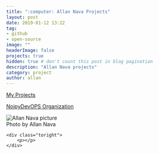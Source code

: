```yaml
---
title: ":computer: Allan Nava Projects"
layout: post
date: 2019-01-12 13:22
tag: 
- github
- open-source
image: ""
headerImage: false
projects: true
hidden: true # don't count this post in blog pagination
description: "Allan Nava projects"
category: project
author: allan
---
```


[My Projects](https://github.com/Allan-Nava?tab=repositories)

[NoipyDevOPS Organization](https://github.com/NoipyDevOPS)

<div class="side-by-side">
    <div class="toleft">
        <img class="image" src="https://allan-nava.github.io/assets/images/profile.jpg" alt="Allan Nava picture">
        <figcaption class="caption">Photo by Allan Nava</figcaption>
    </div>

    <div class="toright">
        <p></p>
    </div>
</div>
